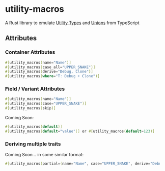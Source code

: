 # utility-macros
A Rust library to emulate [Utility Types](https://www.typescriptlang.org/docs/handbook/utility-types.html) and [Unions](https://www.typescriptlang.org/docs/handbook/2/everyday-types.html#union-types) from TypeScript

## Attributes

### Container Attributes
```rust
#[utility_macros(name="Name")]
#[utility_macros(case_all="UPPER_SNAKE")]
#[utility_macros(derive="Debug, Clone")]
#[utility_macros(where="T: Debug + Clone")]
```

### Field / Variant Attributes
```rust
#[utility_macros(name="Name")]
#[utility_macros(case="UPPER_SNAKE")]
#[utility_macros(skip)]
```

Coming Soon:
```rust
#[utility_macros(default)] 
#[utility_macros(default="value")] or #[utility_macros(default=123)] 
```

### Deriving multiple traits
Coming Soon... in some similar format:
```rust
#[utility_macros(partial=(name="Name", case="UPPER_SNAKE", derive="Debug, Clone"), required=(name="Name2"))]
```